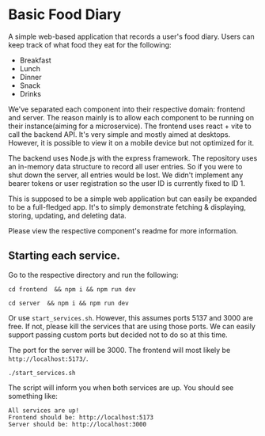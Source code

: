 # Basic Food Diary

A simple web-based application that records a user's food diary.
Users can keep track of what food they eat for the following:

- Breakfast
- Lunch
- Dinner
- Snack
- Drinks

We've separated each component into their respective domain: frontend and server.
The reason mainly is to allow each component to be running on their instance(aiming for a microservice).
The frontend uses react + vite to call the backend API. It's very simple and mostly aimed at
desktops. However, it is possible to view it on a mobile device but not optimized for it.

The backend uses Node.js with the express framework. The repository uses an in-memory
data structure to record all user entries. So if you were to shut down the server, all entries would be lost.
We didn't implement any bearer tokens or user registration so the user ID is currently fixed to ID 1.

This is supposed to be a simple web application but can easily be expanded to be a full-fledged app.
It's to simply demonstrate fetching & displaying, storing, updating, and deleting data.

Please view the respective component's readme for more information.

## Starting each service.

Go to the respective directory and run the following:
```shell
cd frontend  && npm i && npm run dev
```

```shell
cd server  && npm i && npm run dev
```

Or use `start_services.sh`. However, this assumes ports 5137 and 3000 are free.
If not, please kill the services that are using those ports.
We can easily support passing custom ports but decided not to do so at this time.

The port for the server will be 3000. The frontend will most likely be ` http://localhost:5173/`.
```shell
./start_services.sh
```

The script will inform you when both services are up.
You should see something like:

```shell
All services are up!
Frontend should be: http://localhost:5173
Server should be: http://localhost:3000
```